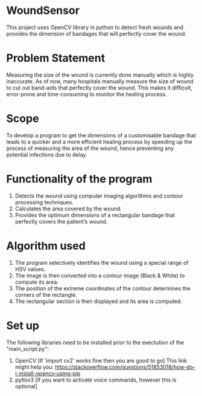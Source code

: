 # WoundSensor
This project uses OpenCV library in python to detect fresh wounds and provides the dimension of bandages that will perfectly cover the wound.

# Problem Statement
Measuring the size of the wound is currently done manually which is highly inaccurate. As of now, many hospitals manually measure the size of wound to cut out band-aids that perfectly cover the wound. This makes it difficult, error-prone and time-consuming to monitor the healing process.

# Scope
To develop a program to get the dimensions of a customisable bandage that leads to a quicker and a more efficient healing process by speeding up the process of measuring the area of the wound, hence preventing any potential infections due to delay.

# Functionality of the program
1) Detects the wound using computer imaging algorithms and contour processing techniques.
2) Calculates the area covered by the wound.
3) Provides the optimum dimensions of a rectangular bandage that perfectly covers the patient’s wound.

# Algorithm used
1) The program selectively identifies the wound using a special range of HSV values.
2) The image is then converted into a contour image (Black & White) to compute its area.
3) The position of the extreme coordinates of the contour determines the corners of the rectangle.
4) The rectangular section is then displayed and its area is computed.

# Set up
The following libraries need to be installed prior to the exectution of the "main_script.py":
1) OpenCV [If 'import cv2' works fine then you are good to go]
   This link might help you: https://stackoverflow.com/questions/51853018/how-do-i-install-opencv-using-pip
2) pyttsx3 [If you want to activate voice commands, however this is optional]
